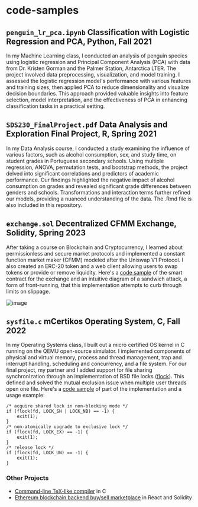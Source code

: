 # code-samples

## `penguin_lr_pca.ipynb` Classification with Logistic Regression and PCA, Python, Fall 2021

In my Machine Learning class, I conducted an analysis of penguin species using logistic regression and Principal Component Analysis (PCA) with data from Dr. Kristen Gorman and the Palmer Station, Antarctica LTER. The project involved data preprocessing, visualization, and model training. I assessed the logistic regression model's performance with various features and training sizes, then applied PCA to reduce dimensionality and visualize decision boundaries. This approach provided valuable insights into feature selection, model interpretation, and the effectiveness of PCA in enhancing classification tasks in a practical setting.

## `SDS230_FinalProject.pdf` Data Analysis and Exploration Final Project, R, Spring 2021

In my Data Analysis course, I conducted a study examining the influence of various factors, such as alcohol consumption, sex, and study time, on student grades in Portuguese secondary schools. Using multiple regression, ANOVA, permutation tests, and bootstrap methods, the project delved into significant correlations and predictors of academic performance. Our findings highlighted the negative impact of alcohol consumption on grades and revealed significant grade differences between genders and schools. Transformations and interaction terms further refined our models, providing a nuanced understanding of the data. The .Rmd file is also included in this repository.

## `exchange.sol` Decentralized CFMM Exchange, Solidity, Spring 2023

After taking a course on Blockchain and Cryptocurrency, I learned about permissionless and secure market protocols and implemented a constant function market maker (CFMM) modeled after the Uniswap V1 Protocol. I also created an ERC-20 token and a web client allowing users to swap tokens or provide or remove liquidity. Here's a [code sample](https://github.com/franklinshe/code-samples/blob/master/exchange.sol) of the smart contract for the exchange and an intuitive diagram of a sandwich attack, a form of front-running, that this implementation attempts to curb through limits on slippage.

![image](https://github.com/franklinshe/code-samples/assets/65642896/9a4f9f89-6641-4706-9d12-167378259c33)

## `sysfile.c`  mCertikos Operating System, C, Fall 2022

In my Operating Systems class, I built out a micro certified OS kernel in C running on the QEMU open-source simulator. I implemented components of physical and virtual memory, process and thread management, trap and interrupt handling, scheduling and concurrency, and a file system. For our final project, my partner and I added support for file sharing synchronization through an implementation of BSD file locks ([flock](https://man7.org/linux/man-pages/man2/flock.2.html)). This defined and solved the mutual exclusion issue when multiple user threads open one file. Here's a [code sample](https://github.com/franklinshe/code-samples/blob/master/sysfile.c#L582) of part of the implementation and a usage example:

```{c}
/* acquire shared lock in non-blocking mode */
if (flock(fd, LOCK_SH | LOCK_NB) == -1) {
    exit(1);
}
/* non-atomically upgrade to exclusive lock */
if (flock(fd, LOCK_EX) == -1) {
    exit(1);
}
/* release lock */
if (flock(fd, LOCK_UN) == -1) {
    exit(1);
}
```

### Other Projects

- [Command-line TeX-like compiler](https://github.com/franklinshe/tex-macro-processor) in C
- [Ethereum blockchain backend buy/sell marketplace](https://github.com/franklinshe/marketplace-dapp) in React and Solidity

